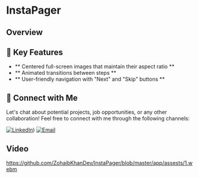 # InstaPager
## Overview

## 🚀 Key Features
- **  Centered full-screen images that maintain their aspect ratio **
- **  Animated transitions between steps **
- **  User-friendly navigation with "Next" and "Skip" buttons **


## 🤝 Connect with Me
Let's chat about potential projects, job opportunities, or any other collaboration! Feel free to connect with me through the following channels:

[![LinkedIn]([https://img.shields.io/badge/LinkedIn-Connect-blue?style=for-the-badge&logo=linkedin)](https://www.linkedin.com/in/muhammad-zohaib-imtiaz-dev/))
[![Email](https://img.shields.io/badge/Email-Drop%20a%20Message-red?style=for-the-badge&logo=gmail)](mailto:mzkhan9610@gmail.com)

## Video

https://github.com/ZohaibKhanDev/InstaPager/blob/master/app/assests/1.webm

